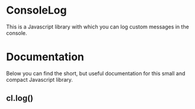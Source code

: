 # ConsoleLog
This is a Javascript library with which you can log custom messages in the console.

# Documentation

Below you can find the short, but useful documentation for this small and compact Javascript library.

## cl.log()
